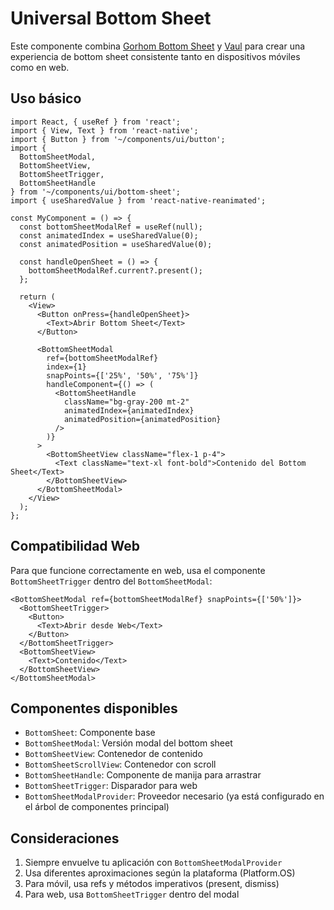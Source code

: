 # Universal Bottom Sheet

Este componente combina [Gorhom Bottom Sheet](https://github.com/gorhom/react-native-bottom-sheet) y [Vaul](https://github.com/emilkowalski/vaul) para crear una experiencia de bottom sheet consistente tanto en dispositivos móviles como en web.

## Uso básico

```tsx
import React, { useRef } from 'react';
import { View, Text } from 'react-native';
import { Button } from '~/components/ui/button';
import {
  BottomSheetModal,
  BottomSheetView,
  BottomSheetTrigger,
  BottomSheetHandle
} from '~/components/ui/bottom-sheet';
import { useSharedValue } from 'react-native-reanimated';

const MyComponent = () => {
  const bottomSheetModalRef = useRef(null);
  const animatedIndex = useSharedValue(0);
  const animatedPosition = useSharedValue(0);

  const handleOpenSheet = () => {
    bottomSheetModalRef.current?.present();
  };

  return (
    <View>
      <Button onPress={handleOpenSheet}>
        <Text>Abrir Bottom Sheet</Text>
      </Button>

      <BottomSheetModal
        ref={bottomSheetModalRef}
        index={1}
        snapPoints={['25%', '50%', '75%']}
        handleComponent={() => (
          <BottomSheetHandle
            className="bg-gray-200 mt-2"
            animatedIndex={animatedIndex}
            animatedPosition={animatedPosition}
          />
        )}
      >
        <BottomSheetView className="flex-1 p-4">
          <Text className="text-xl font-bold">Contenido del Bottom Sheet</Text>
        </BottomSheetView>
      </BottomSheetModal>
    </View>
  );
};
```

## Compatibilidad Web

Para que funcione correctamente en web, usa el componente `BottomSheetTrigger` dentro del `BottomSheetModal`:

```tsx
<BottomSheetModal ref={bottomSheetModalRef} snapPoints={['50%']}>
  <BottomSheetTrigger>
    <Button>
      <Text>Abrir desde Web</Text>
    </Button>
  </BottomSheetTrigger>
  <BottomSheetView>
    <Text>Contenido</Text>
  </BottomSheetView>
</BottomSheetModal>
```

## Componentes disponibles

- `BottomSheet`: Componente base
- `BottomSheetModal`: Versión modal del bottom sheet
- `BottomSheetView`: Contenedor de contenido
- `BottomSheetScrollView`: Contenedor con scroll
- `BottomSheetHandle`: Componente de manija para arrastrar
- `BottomSheetTrigger`: Disparador para web
- `BottomSheetModalProvider`: Proveedor necesario (ya está configurado en el árbol de componentes principal)

## Consideraciones

1. Siempre envuelve tu aplicación con `BottomSheetModalProvider`
2. Usa diferentes aproximaciones según la plataforma (Platform.OS)
3. Para móvil, usa refs y métodos imperativos (present, dismiss)
4. Para web, usa `BottomSheetTrigger` dentro del modal
